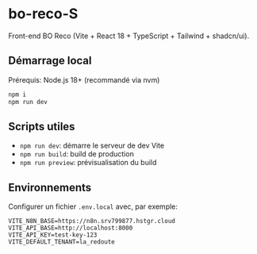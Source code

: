 # bo-reco-S

Front-end BO Reco (Vite + React 18 + TypeScript + Tailwind + shadcn/ui).

## Démarrage local

Prérequis: Node.js 18+ (recommandé via nvm)

```sh
npm i
npm run dev
```

## Scripts utiles

- `npm run dev`: démarre le serveur de dev Vite
- `npm run build`: build de production
- `npm run preview`: prévisualisation du build

## Environnements

Configurer un fichier `.env.local` avec, par exemple:

```
VITE_N8N_BASE=https://n8n.srv799877.hstgr.cloud
VITE_API_BASE=http://localhost:8000
VITE_API_KEY=test-key-123
VITE_DEFAULT_TENANT=la_redoute
```

